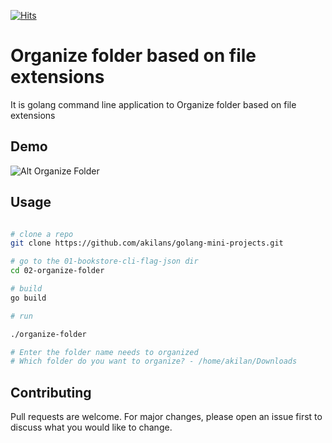 [![Hits](https://hits.seeyoufarm.com/api/count/incr/badge.svg?url=https%3A%2F%2Fgithub.com%2Fakilans%2Fgolang-mini-projects%2Ftree%2Fmain%2F02-organize-folder&count_bg=%2379C83D&title_bg=%23555555&icon=&icon_color=%23E7E7E7&title=hits&edge_flat=false)](https://hits.seeyoufarm.com)

# Organize folder based on file extensions

It is golang command line application to Organize folder based on file extensions

## Demo

![Alt Organize Folder](https://raw.githubusercontent.com/akilans/golang-mini-projects/main/demos/golang-folder.gif)

## Usage

```bash

# clone a repo
git clone https://github.com/akilans/golang-mini-projects.git

# go to the 01-bookstore-cli-flag-json dir
cd 02-organize-folder

# build
go build

# run

./organize-folder

# Enter the folder name needs to organized
# Which folder do you want to organize? - /home/akilan/Downloads
```

## Contributing

Pull requests are welcome. For major changes, please open an issue first to discuss what you would like to change.
